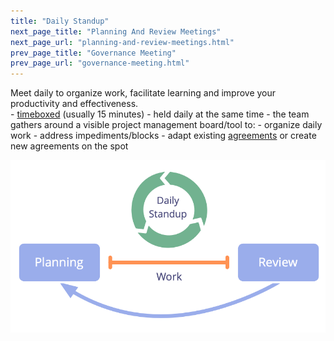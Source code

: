 ```yaml
---
title: "Daily Standup"
next_page_title: "Planning And Review Meetings"
next_page_url: "planning-and-review-meetings.html"
prev_page_title: "Governance Meeting"
prev_page_url: "governance-meeting.html"
---
```



<div class="card summary"><div class="card-body">Meet daily to organize work, facilitate learning and improve your productivity and effectiveness.
</div></div>
-   <a href="glossary.html#entry-timebox" class="glossary-tooltip" data-toggle="tooltip" title="Timebox: A fixed period of time spent focused on a specific activity (which is not necessarily finished by the end of the timebox).">timeboxed</a> (usually 15 minutes)
-   held daily at the same time
-   the team gathers around a visible project management board/tool to:
    -   organize daily work
    -   address impediments/blocks
    -   adapt existing <a href="glossary.html#entry-agreement" class="glossary-tooltip" data-toggle="tooltip" title="Agreement: An agreed upon guideline, process, protocol or policy designed to guide the flow of value.">agreements</a> or create new agreements on the spot

![Daily standup is an essential meeting for self-organizing teams.](img/meetings/planning-review-standup.png)
